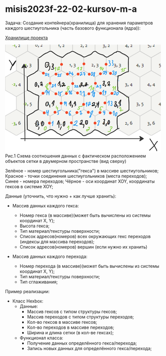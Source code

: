 # misis2023f-22-02-kursov-m-a
Задача: 
Создание контейнера(хранилища) для хранения параметров каждого шестиугольника (часть базового функционала (ядра)):

[Хранилище проекта](https://github.com/nv3033/HexoWorld)

![Схема необходимых для построения сетки данных ](img1.png)
Рис.1 Схема соотношения данных с фактическом расположением объектов сетки в двумерном пространстве (вид сверху)

Зелёное -  номер шестиугольника("гекса") в массиве шестиугольников;
Красное - точки соединения шестиугольников (места переходов);
Синее - номера переходов;
Чёрное - оси координат XOY, координаты гексов в системе XOY;

Данные (уточнить, что нужно + как лучше хранить):
- Массив данных каждого гекса:
	- Номер гекса (в массиве)(может быть вычислены из системы координат X, Y);
	- Высота гекса;
	- Тип материал/текстуры поверхности;
	- Список адресов(номеров) всех окружающих гекс переходов (индексы для массива переходов);
	- Список адресов(номеров) вершин (если нужно их хранить)

- Массив данных каждого перехода:
	- Номер перехода (в массиве)(может быть вычислены из системы координат X, Y);
	- Тип материал/текстуры поверхности;
	- Тип сглаживания;

Пример реализации:
- Класс Hexbox:
	- Данные:
		- Массив гексов с типом структуры гексов;
		- Массив переходов с типом структуры переходов;
		- Кол-во гексов в массиве гексов;
		- Кол-во переходов в массиве переходов;
		- Ширина и длина сетки (в кол-ве гексах);
	- Функционал класса:
		- Получение данных определённого гекса/перехода;
		- Запись новых данных для определённого гекса/перехода;
